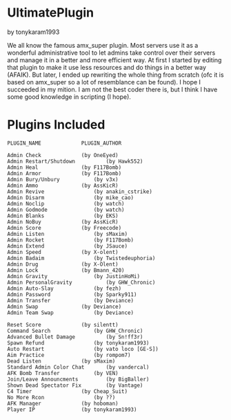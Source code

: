 UltimatePlugin
==============
by tonykaram1993

We all know the famous amx_super plugin. Most servers use it as a wonderful
administrative tool to let admins take control over their servers and manage
it in a better and more efficient way. At first I started by editing that
plugin to make it use less resources and do things in a better way (AFAIK).
But later, I ended up rewriting the whole thing from scratch (ofc it is based
on amx_super so a lot of resemblance can be found). I hope I succeeded in
my mition. I am not the best coder there is, but I think I have some good
knowledge in scripting (I hope).

Plugins Included
================
	PLUGIN_NAME				PLUGIN_AUTHOR
	
	Admin Check				(by OneEyed)
	Admin Restart/Shutdown			(by Hawk552)
	Admin Heal				(by F117Bomb)
	Admin Armor				(by F117Bomb)
	Admin Bury/Unbury			(by v3x)
	Admin Ammo				(by AssKicR)
	Admin Revive				(by anakin_cstrike)
	Admin Disarm				(by mike_cao)
	Admin Noclip				(by watch)
	Admin Godmode				(by watch)
	Admin Blanks				(by EKS)
	Admin NoBuy				(by AssKicR)
	Admin Score				(by Freecode)
	Admin Listen				(by sMaxim)
	Admin Rocket				(by F117Bomb)
	Admin Extend				(by JSauce)
	Admin Speed				(by X-olent)
	Admin Badaim				(by Twistedeuphoria)
	Admin Drug				(by X-Olent)
	Admin Lock				(by Bmann_420)
	Admin Gravity				(by JustinHoMi)
	Admin PersonalGravity			(by GHW_Chronic)
	Admin Auto-Slay				(by fezh)
	Admin Password				(by Sparky911)
	Admin Transfer				(by Deviance)
	Admin Swap				(by Deviance)
	Admin Team Swap				(by Deviance)
	
	Reset Score				(by silentt)
	Command Search				(by GHW_Chronic)
	Advanced Bullet Damage			(by Sn!ff3r)
	Spawn Refund				(by tonykaram1993)
	Auto Restart				(by vato loco [GE-S])
	Aim Practice				(by rompom7)
	Dead Listen				(by sMaxim)
	Standard Admin Color Chat		(by vandercal)
	AFK Bomb Transfer			(by VEN)
	Join/Leave Announcments			(by BigBaller)
	Shown Dead Spectator Fix		(by Vantage)
	C4 Timer				(by Cheap_Suit)
	No More Rcon				(by ??)
	AFK Manager				(by hoboman)
	Player IP				(by tonykaram1993)
